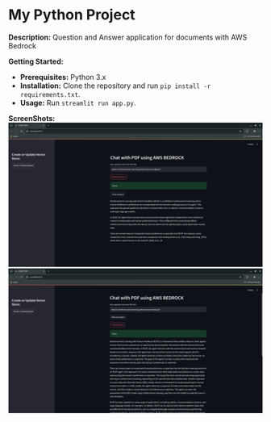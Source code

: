 # My Python Project

**Description:**
Question and Answer application for documents with AWS Bedrock

**Getting Started:**
* **Prerequisites:** Python 3.x
* **Installation:** Clone the repository and run `pip install -r requirements.txt`.
* **Usage:** Run `streamlit run app.py`.

**ScreenShots:**
![](images/1.png)
![](images/2.png)
